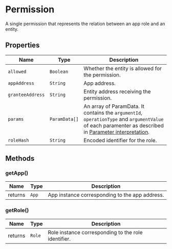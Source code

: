 # Permission

A single permission that represents the relation between an app role and an entity.

## Properties

| Name             | Type          | Description                                                                                                                                                                                                                 |
| ---------------- | ------------- | --------------------------------------------------------------------------------------------------------------------------------------------------------------------------------------------------------------------------- |
| `allowed`        | `Boolean`     | Whether the entity is allowed for the permission.                                                                                                                                                                           |
| `appAddress`     | `String`      | App address.                                                                                                                                                                                                                |
| `granteeAddress` | `String`      | Entity address receiving the permission.                                                                                                                                                                                    |
| `params`         | `ParamData[]` | An array of ParamData. It contains the `argumentId`, `operationType` and `argumentValue` of each paramenter as described in [Parameter interpretation](https://hack.aragon.org/docs/aragonos-ref#parameter-interpretation). |
| `roleHash`       | `String`      | Encoded identifier for the role.                                                                                                                                                                                            |

## Methods

### getApp\(\)

| Name    | Type  | Description                                    |
| ------- | ----- | ---------------------------------------------- |
| returns | `App` | App instance corresponding to the app address. |

### getRole\(\)

| Name    | Type   | Description                                         |
| ------- | ------ | --------------------------------------------------- |
| returns | `Role` | Role instance corresponding to the role identifier. |
